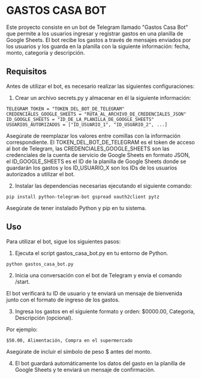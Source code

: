 # GASTOS CASA BOT

Este proyecto consiste en un bot de Telegram llamado "Gastos Casa Bot" que permite a los usuarios ingresar y registrar gastos en una planilla de Google Sheets. El bot recibe los gastos a través de mensajes enviados por los usuarios y los guarda en la planilla con la siguiente información: fecha, monto, categoría y descripción.

## Requisitos
Antes de utilizar el bot, es necesario realizar las siguientes configuraciones:

1. Crear un archivo secrets.py y almacenar en él la siguiente información:

`TELEGRAM_TOKEN = "TOKEN_DEL_BOT_DE_TELEGRAM"`
`CREDENCIALES_GOOGLE_SHEETS = "RUTA_AL_ARCHIVO_DE_CREDENCIALES_JSON"`
`ID_GOOGLE_SHEETS = "ID_DE_LA_PLANILLA_DE_GOOGLE_SHEETS"`
`USUARIOS_AUTORIZADOS = ["ID_USUARIO_1", "ID_USUARIO_2", ...]`

Asegúrate de reemplazar los valores entre comillas con la información correspondiente. El TOKEN_DEL_BOT_DE_TELEGRAM es el token de acceso al bot de Telegram, las CREDENCIALES_GOOGLE_SHEETS son las credenciales de la cuenta de servicio de Google Sheets en formato JSON, el ID_GOOGLE_SHEETS es el ID de la planilla de Google Sheets donde se guardarán los gastos y los ID_USUARIO_X son los IDs de los usuarios autorizados a utilizar el bot.

2. Instalar las dependencias necesarias ejecutando el siguiente comando:


`pip install python-telegram-bot gspread oauth2client pytz`


Asegúrate de tener instalado Python y pip en tu sistema.

## Uso

Para utilizar el bot, sigue los siguientes pasos:


1. Ejecuta el script gastos_casa_bot.py en tu entorno de Python.


`python gastos_casa_bot.py`


2. Inicia una conversación con el bot de Telegram y envía el comando /start.


El bot verificará tu ID de usuario y te enviará un mensaje de bienvenida junto con el formato de ingreso de los gastos.


3. Ingresa los gastos en el siguiente formato y orden: $0000.00, Categoría, Descripción (opcional).

Por ejemplo:

`$50.00, Alimentación, Compra en el supermercado`

Asegúrate de incluir el símbolo de peso $ antes del monto.


4. El bot guardará automáticamente los datos del gasto en la planilla de Google Sheets y te enviará un mensaje de confirmación.






